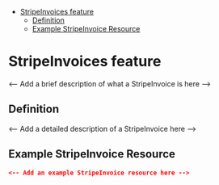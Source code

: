 <!-- START doctoc generated TOC please keep comment here to allow auto update -->
<!-- DON'T EDIT THIS SECTION, INSTEAD RE-RUN doctoc TO UPDATE -->

- [StripeInvoices feature](#stripeinvoices-feature)
  - [Definition](#definition)
  - [Example StripeInvoice Resource](#example-stripeinvoice-resource)

<!-- END doctoc generated TOC please keep comment here to allow auto update -->

# StripeInvoices feature

<-- Add a brief description of what a StripeInvoice is here -->

## Definition

<-- Add a detailed description of a StripeInvoice here -->

## Example StripeInvoice Resource

```json
<-- Add an example StripeInvoice resource here -->
```
